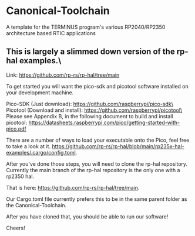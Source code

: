 # Canonical-Toolchain
A template for the TERMINUS program's various RP2040/RP2350 architecture based RTIC applications


## This is largely a slimmed down version of the rp-hal examples.\
Link: https://github.com/rp-rs/rp-hal/tree/main


To get started you will want the pico-sdk and picotool software installed on your development machine.

Pico-SDK (Just download): https://github.com/raspberrypi/pico-sdk\
Picotool (Download and install): https://github.com/raspberrypi/picotool\
Please see Appendix B, in the following document to build and install picotool: https://datasheets.raspberrypi.com/pico/getting-started-with-pico.pdf


There are a number of ways to load your executable onto the Pico, feel free to take a look at it. 
https://github.com/rp-rs/rp-hal/blob/main/rp235x-hal-examples/.cargo/config.toml.

After you've done those steps, you will need to clone the rp-hal repository. Currently the main branch of the rp-hal repository is the only one with a rp2350 hal. 

That is here: https://github.com/rp-rs/rp-hal/tree/main.

Our Cargo.toml file currently prefers this to be in the same parent folder as the Canonical-Toolchain.

After you have cloned that, you should be able to run our software!

Cheers!

